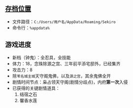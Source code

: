 ## [存档位置](https://www.3dmgame.com/gl/3763476.html)
- 文件路径：`C:/Users/用户名/AppData/Roaming/Sekiro`
- 命令行：`%appdata%`
## 游戏进度
- 新档（钟鬼）：全忍具，全技能
- 体力：18，念珠除源之宫、三年前平添宅邸外，已经集齐
- 攻击力：8
- 除`苇名城主城`天守阁鬼佛，以及`源之宫`，其余鬼佛全开
- 剧情时间节点：枭占领天守阁(剧情分歧点)，内府**第一次**入侵
- 已获得的关键剧情道具：
    1. 结宿之石
    2. 馨香水莲 